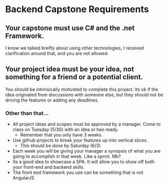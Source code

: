 # Backend Capstone Requirements

## Your capstone must use C# and the .net Framework.

I know we talked breifly about using other technologies, I received clarification around that, and you are not allowed.

## Your project idea must be your idea, not something for a friend or a potential client.

You should be intrinsically motivated to complete this project.  Its ok if the idea originated from discussions with someone else, but they should not be driving the features or adding any deadlines.

### Other than that...

- All project ideas and scopes must be approved by a manager.  Come to class on Tuesday (5/30) with an idea or two ready.
  - Remember that you only have 3 weeks.  
- Use github projects to break your features up into vertical slices.
  - This should be done by Saturday (6/3)
- Each week you will be giving your manager a synopsis of what you are going to accomplish in that week.  Like a sprint.  Mk?
- Its a good idea to showcase a SPA.  It will allow you to show off both your front-end and backend skills.
- The front end framework you use can be something that is not AngularJS
 
